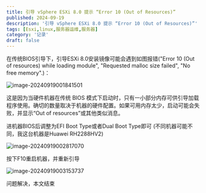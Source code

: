 ```yaml
---
title: 引导 vSphere ESXi 8.0 提示 “Error 10 (Out of Resources)”
published: 2024-09-19
description: '引导 vSphere ESXi 8.0 提示 “Error 10 (Out of Resources)”'
tags: [Esxi,linux,服务器运维,服务器]
category: '记录'
draft: false
---
```

在传统BIOS引导下，引导ESXi 8.0安装镜像可能会遇到如图报错("Error 10 (Out of resources) while loading module", "Requested malloc size failed", "No free memory".)：

![image-20240919001841501](https://cdn.cnqs.moe/qianshi-cdn/2024/09/21e626d77a896ae22234c27e305b9676.png)

这是因为当硬件机器在传统 BIOS 模式下启动时，只有一小部分内存可供引导加载程序使用。确切的数量取决于机器的硬件配置。如果可用内存太少，启动可能会失败，并显示“Out of resources”或其他类似消息。

进机器BIOS后调整为EFI Boot Type或者Dual Boot Type即可 (不同机器可能不同，我这台机器是Huawei RH2288HV2)

![image-20240919002817070](https://cdn.cnqs.moe/qianshi-cdn/2024/09/ce844226a91244e67a511bfd6c049131.png)

按下F10重启机器，并重新引导

![image-20240919003153737](https://cdn.cnqs.moe/qianshi-cdn/2024/09/8956ef1b92c5451b114af5fa432d6cdd.png)

问题解决，本文结束